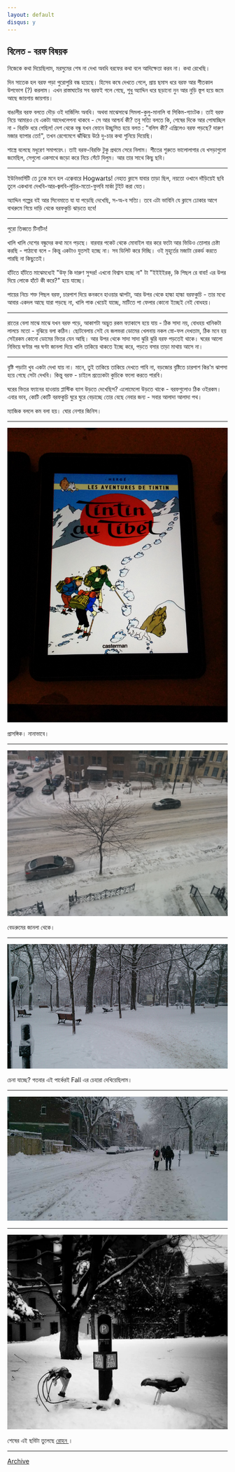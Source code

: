 ```yaml
---
layout: default
disqus: y
---
```


## বিলেত - বরফ বিষয়ক

নিজেকে কথা দিয়েছিলাম, মরসুমের শেষ না দেখা অবধি বরফের কথা বলে আদিক্ষেতা করব না। কথা রেখেছি। 

দিন সাতেক হল বরফ পড়া পুরোপুরি বন্ধ হয়েছে। হিসেব কষে দেখতে গেলে, প্রায় ছমাস ধরে বরফ আর শীতকাল উপভোগ (?) করলাম। এখন রাস্তাঘাটের সব বরফই গলে গেছে, শুধু অ্যাদ্দিন ধরে ছড়ানো  নুন আর নুড়ি স্তূপ হয়ে জমে আছে জায়গায় জায়গায়। 

বাঙালীর বরফ বলতে দৌড় ওই দার্জিলিং অবধি। অথবা মাঝেসাঝে সিমলা-কুলু-মানালি বা সিকিম-গ্যাংটক। তাই বরফ নিয়ে আমারও যে একটা আদেখলেপনা থাকবে - সে আর আশ্চর্য কী? তবু সত্যি বলতে কি, শেষের দিকে আর পোষাচ্ছিল না - বিরক্তি ধরে গেছিল! দেশ থেকে বন্ধু যখন ফোনে উচ্ছ্বসিত হয়ে বলত : "বলিস কী? এপ্রিলেও বরফ পড়ছে? দারুণ মজার ব্যাপার তো!", তখন রেগেমেগে ঝাঁঝিয়ে উঠে দু-চার কথা শুনিয়ে দিয়েছি। 

শাস্ত্রে বলেছে মধুরেণ সমাপয়েৎ। তাই বরফ-বিরক্তি টুকু প্রথমে সেরে নিলাম। শীতের শুরুতে ভালোলাগার যে খসড়াগুলো জমেছিল, সেগুলো একসাথে জড়ো করে নিচে সেঁটে দিলুম। আর তার সাথে কিছু ছবি।

* 	* 	* 

ইউনিভার্সিটি তে ঢুকে মনে হল এক্কেবারে Hogwarts! নেহাত ক্লাসে যাবার তাড়া ছিল, নয়তো ওখানে দাঁড়িয়েই ছবি তুলে একখানা দেখবি-আর-জ্বলবি-লুচির-মতো-ফুলবি মার্কা টুইট করা যেত। 

অ্যাদ্দিন গল্পের বই আর সিনেমাতে যা যা পড়েছি দেখেছি, স-অ-ব সত্যি। তবে এটা ভাবিনি যে ক্লাসে ঢোকার আগে বাথরুমে গিয়ে দাড়ি থেকে বরফকুচি ঝাড়তে হবে! 

* 	* 	* 

পুরো তিব্বতে টিনটিন! 

খালি খালি দেশের বন্ধুদের কথা মনে পড়ছে। বারবার পকেট থেকে মোবাইল বার করে ফটো আর ভিডিও তোলার চেষ্টা করছি - পাঠাবো বলে - কিন্তু একটাও যুতসই হচ্ছে না। সব ডিলিট করে দিচ্ছি। ওই মুহূর্তের মজাটা রেকর্ড করতে পারছি না কিছুতেই। 

হাঁটতে হাঁটতে মাঝেমধ্যেই "উফ্‌ কি দারুণ সুন্দর! এখনো বিশ্বাস হচ্ছে না" টা "ইইইইরক্‌, কি পিছল রে বাবা! এর উপর দিয়ে লোকে হাঁটে কী করে?" হয়ে যাচ্ছে। 

পায়ের নিচে শক্ত পিছল বরফ, চারপাশ দিয়ে কনকনে হাওয়ার ঝাপটা, আর উপর থেকে হাল্কা হাল্কা বরফকুচি - তার মধ্যে আবার একদল আছে যারা পড়ছে না, খালি পাক খেয়েই যাচ্ছে, মাটিতে পা ফেলার কোনো ইচ্ছেই নেই বোধহয়।

* 	* 	* 

রাতের বেলা মাঝে মাঝে যখন বরফ পড়ে, আকাশটা অদ্ভুত রকম ফ্যাকাসে হয়ে যায় - ঠিক সাদা নয়, বোধহয় খানিকটা লালচে মতো - বুঝিয়ে বলা কঠিন। ছোটবেলায় সেই যে জলভরা ডোমের খেলনায় নকল স্নো-ফল দেখতাম, ঠিক মনে হয় সেইরকম কোনো ডোমের ভিতর যেন আছি। আর উপর থেকে সাদা সাদা ঝুরি ঝুরি বরফ পড়তেই থাকে। ঘরের আলো নিভিয়ে ঘণ্টার পর ঘণ্টা জানলা দিয়ে খালি তাকিয়ে থাকতে ইচ্ছে করে, পড়তে বসার তাড়া মাথায় আসে না। 

* 	* 	*

বৃষ্টি পড়াটা খুব একটা দেখা যায় না। মানে, তুই তাকিয়ে তাকিয়ে দেখতে পাবি না, বড়জোর বৃষ্টিতে চারপাশ কির'ম ঝাপসা হয়ে গেছে সেটা দেখবি। কিন্তু বরফ - চাইলে প্রত্যেকটা কুচিকে ফলো করতে পারবি। 

ঘরের ভিতর ফ্যানের হাওয়ায় প্লাস্টিক ব্যাগ উড়তে দেখেছিস? এলোমেলো উড়তে থাকে - বরফগুলোও ঠিক ওইরকম। এবার ভাব, কোটি কোটি বরফকুচি ঘুরে ঘুরে বেড়াচ্ছে তোর বেছে নেবার জন্য - সবার আলাদা আলাদা পথ। 

ম্যাজিক বললে কম বলা হয়। ঘোর নেশার জিনিস।  

* 	* 	* 

![TinTin_Tibet](../images/snow_1.jpeg "প্রাসঙ্গিক। নানাভাবে।")

প্রাসঙ্গিক। নানাভাবে।

* 	* 	* 

![TinTin_Tibet](../images/snow_2.jpeg "বেডরুমের জানলা থেকে")

বেডরুমের জানলা থেকে।

* 	* 	* 

![TinTin_Tibet](../images/snow_3.jpg "চেনা যাচ্ছে? গতবার এই পার্কেরই Fall এর চেহারা দেখিয়েছিলাম")

চেনা যাচ্ছে? গতবার এই পার্কেরই Fall এর চেহারা দেখিয়েছিলাম। 

* 	* 	* 

![TinTin_Tibet](../images/snow_4.jpg)

* 	* 	* 

![TinTin_Tibet](../images/snow_5.jpeg "Photo credit: Rohan")

শেষের এই ছবিটা তুলেছে [ রোহন ](http://rohandotc.com/)। 

* 	* 	* 

[Archive](../archive)
